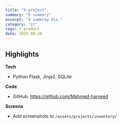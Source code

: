 ```yaml
---
title: "X project"
summary: "X summary"
excerpt: "X summray dis."
category: "it"
tags: Y product
date: 2025-08-20
---
```


**Highlights**
- 

**Tech**
- Python Flask, Jinja2, SQLite

**Code**
- GitHub: https://github.com/Mahmed-hameed

**Screens**
- Add screenshots to `/assets/projects/inventory/`

